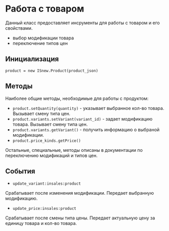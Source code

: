 # Работа с товаром

Данный класс предоставляет инсрументы для работы с товаром и его свойствами.

* выбор модификации товара
* переключение типов цен

## Инициализация

`product = new ISnew.Product(product_json)`

## Методы

Наиболее общие методы, необходимые для работы с продуктом:

* `product.setQuantity(quantity)` - указывает выбранное кол-во товара. Вызывает смену типа цен.
* `product.variants.setVariant(variant_id)` - задает модификацию товара. Вызывает смену типа цен.
* `product.variants.getVariant()` - получить информацию о выбраной модификации.
* `product.price_kinds.getPrice()`

Остальные, специальные, методы описаны в документации по переключению модификаций и типов цен.

## События

* `update_variant:insales:product`

Срабатывает после изменения модификации. Передает выбранную модификацию.

* `update_price:insales:product`

Срабатывает после смены типа цены. Передает актуальную цену за единицу товара и кол-во товара.
